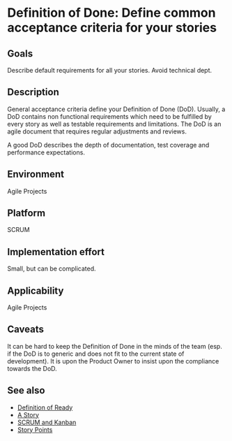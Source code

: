 # Definition of Done: Define common acceptance criteria for your stories

## Goals

Describe default requirements for all your stories. Avoid technical dept.

## Description

General acceptance criteria define your Definition of Done (DoD). Usually, a DoD contains non functional requirements which need to be fulfilled by every story as well as testable requirements and limitations. The DoD is an agile document that requires regular adjustments and reviews.

A good DoD describes the depth of documentation, test coverage and performance expectations.

## Environment

Agile Projects

## Platform

SCRUM

## Implementation effort

Small, but can be complicated.

## Applicability

Agile Projects

## Caveats

It can be hard to keep the Definition of Done in the minds of the team (esp. if the DoD is to generic and does not fit to the current state of development). It is upon the Product Owner to insist upon the compliance towards the DoD.

## See also

- [Definition of Ready](https://toolbox.basyskom.com/16)
- [A Story](https://toolbox.basyskom.com/20)
- [SCRUM and Kanban](https://toolbox.basyskom.com/22)
- [Story Points](https://toolbox.basyskom.com/23)
